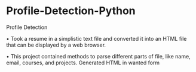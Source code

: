 # Profile-Detection-Python

Profile Detection

• Took a resume in a simplistic text file and converted it into an HTML file that can be displayed by a web browser.

• This project contained methods to parse different parts of file, like name, email, courses, and projects. Generated HTML in
wanted form
